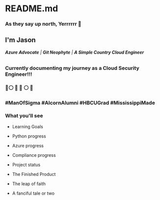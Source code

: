 # README.md


### As they say up north, Yerrrrrr 👋

## I'm Jason

###### ***Azure Advocate*** | ***Git Neophyte*** | ***A Simple Country Cloud Engineer***

### Currently documenting my journey as a Cloud Security Engineer!!!

### 🔵⚪ 💜 💛 ⚪ 🔵

### #ManOfSigma #AlcornAlumni #HBCUGrad #MississippiMade

### What you'll see

* Learning Goals

* Python progress 

* Azure progress

* Compliance progress

* Project status

* The Finished Product

* The leap of faith 

* A fanciful tale or two
